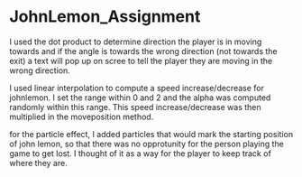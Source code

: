 # JohnLemon_Assignment

I used the dot product to determine direction the player is in moving towards and if the angle is towards the wrong direction (not towards the exit) a text will pop up on scree to tell the player they are moving in the wrong direction.

I used linear interpolation to compute a speed increase/decrease for johnlemon. I set the range within 0 and 2 and the alpha was computed randomly within this range. This speed increase/decrease was then multiplied in the moveposition method.

for the particle effect, I added particles that would mark the starting position of john lemon, so that there was no opprotunity for the person playing the game to get lost. I thought of it as a way for the player to keep track of where they are.

